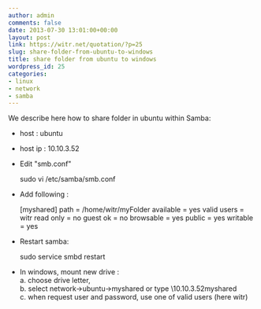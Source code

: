 ```yaml
---
author: admin
comments: false
date: 2013-07-30 13:01:00+00:00
layout: post
link: https://witr.net/quotation/?p=25
slug: share-folder-from-ubuntu-to-windows
title: share folder from ubuntu to windows
wordpress_id: 25
categories:
- linux
- network
- samba
---
```



  
We describe here how to share folder in ubuntu within Samba:  




  * host : ubuntu


  * host ip : 10.10.3.52


  
- Edit "smb.conf" 

    
    sudo vi /etc/samba/smb.conf 


- Add following : 

    
    
    [myshared]
    path = /home/witr/myFolder
    available = yes
    valid users = witr
    read only = no
    guest ok = no
    browsable = yes
    public = yes
    writable = yes
    


- Restart samba:

    
    sudo service smbd restart 


- In windows, mount new drive :  
a. choose drive letter,  
b. select network->ubuntu->myshared or type \10.10.3.52myshared  
c. when request user and password, use one of valid users (here witr)
